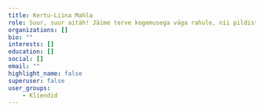 ```yaml
---
title: Kertu-Liina Mahla
role: Suur, suur aitäh! Jäime terve kogemusega väga rahule, nii pildistamisega kui tulemusega. Kindlasti soovitame ka teistele.
organizations: []
bio: ""
interests: []
education: []
social: []
email: ""
highlight_name: false
superuser: false
user_groups:
    - Kliendid
---
```

